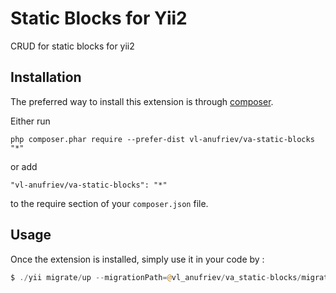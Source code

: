 Static Blocks for Yii2
======================
CRUD for static blocks for yii2

Installation
------------

The preferred way to install this extension is through [composer](http://getcomposer.org/download/).

Either run

```
php composer.phar require --prefer-dist vl-anufriev/va-static-blocks "*"
```

or add

```
"vl-anufriev/va-static-blocks": "*"
```

to the require section of your `composer.json` file.


Usage
-----

Once the extension is installed, simply use it in your code by  :

```php
$ ./yii migrate/up --migrationPath=@vl_anufriev/va_static-blocks/migrations
